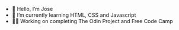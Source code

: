 - 👋 Hello, I’m Jose 
- 🌱 I’m currently learning HTML, CSS and Javascript
-  🧑‍💻 Working on completing The Odin Project and Free Code Camp 
<!---   
Jose-Flor/Jose-Flor is a ✨ special ✨ repository because its `README.md` (this file) appears on your GitHub profile.
You can click the Preview link to take a look at your changes.
--->
